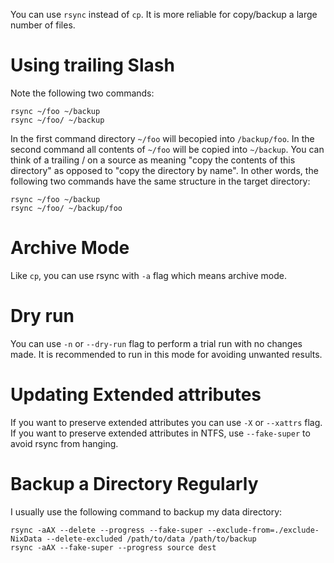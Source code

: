 You can use `rsync` instead of `cp`. It is more reliable for copy/backup a large number of files.

# Using trailing Slash

Note the following two commands:

```
rsync ~/foo ~/backup
rsync ~/foo/ ~/backup
```

In the first command directory `~/foo` will becopied into `/backup/foo`. In the second command all contents of `~/foo` will be copied into `~/backup`. You can think of a trailing / on a source as meaning "copy the contents of this directory" as opposed to "copy the directory by name". In other words, the following two commands have the same structure in the target directory:

```
rsync ~/foo ~/backup
rsync ~/foo/ ~/backup/foo
```

# Archive Mode

Like `cp`, you can use rsync with `-a` flag which means archive mode.

# Dry run

You can use `-n` or `--dry-run` flag to perform a trial run with no changes made. It is recommended to run in this mode for avoiding unwanted results.

# Updating Extended attributes

If you want to preserve extended attributes you can use `-X` or `--xattrs` flag. If you want to preserve extended attributes in NTFS, use `--fake-super` to avoid rsync from hanging.

# Backup a Directory Regularly

I usually use the following command to backup my data directory:

```
rsync -aAX --delete --progress --fake-super --exclude-from=./exclude-NixData --delete-excluded /path/to/data /path/to/backup 
rsync -aAX --fake-super --progress source dest

```

